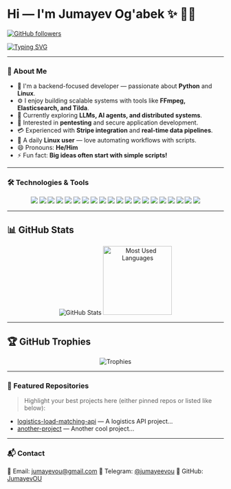 # Hi — I'm Jumayev Og'abek ✨ 👨‍💻  
[![GitHub followers](https://img.shields.io/github/followers/jumayevou?logo=github&style=plastic)](https://github.com/jumayevou?tab=followers)

[![Typing SVG](https://readme-typing-svg.demolab.com?font=Nata+Sans&pause=1000&center=true&width=435&lines=Python+Backend+Developer+%F0%9F%90%8D;Always+learning+something+new+%F0%9F%93%9A;Focused+on+long-term+growth+%F0%9F%8C%B1;Exploring+LLMs+and+AI+agents+%F0%9F%A7%AA)](https://git.io/typing-svg)

---

### 👋 About Me
- 👀 I'm a backend-focused developer — passionate about **Python** and **Linux**.  
- ⚙️ I enjoy building scalable systems with tools like **FFmpeg, Elasticsearch, and Tilda**.  
- 🌱 Currently exploring **LLMs, AI agents, and distributed systems**.  
- 🔐 Interested in **pentesting** and secure application development.  
- 💳 Experienced with **Stripe integration** and **real-time data pipelines**.  
- 🐧 A daily **Linux user** — love automating workflows with scripts.  
- 😄 Pronouns: **He/Him**  
- ⚡ Fun fact: **Big ideas often start with simple scripts!**

---

### 🛠️ Technologies & Tools
<p align="center">
  <img src="https://img.shields.io/badge/Python-3776AB?style=for-the-badge&logo=python&logoColor=white" />
  <img src="https://img.shields.io/badge/Django-092E20?style=for-the-badge&logo=django&logoColor=white" />
  <img src="https://img.shields.io/badge/Django_REST_Framework-092E20?style=for-the-badge&logo=django&logoColor=white" />
  <img src="https://img.shields.io/badge/MongoDB-47A248?style=for-the-badge&logo=mongodb&logoColor=white" />
  <img src="https://img.shields.io/badge/PostgreSQL-336791?style=for-the-badge&logo=postgresql&logoColor=white" />
  <img src="https://img.shields.io/badge/Celery-37814A?style=for-the-badge&logo=celery&logoColor=white" />
  <img src="https://img.shields.io/badge/Docker-2496ED?style=for-the-badge&logo=docker&logoColor=white" />
  <img src="https://img.shields.io/badge/Redis-DC382D?style=for-the-badge&logo=redis&logoColor=white" />
  <img src="https://img.shields.io/badge/HTML5-E34F26?style=for-the-badge&logo=html5&logoColor=white" />
  <img src="https://img.shields.io/badge/CSS3-1572B6?style=for-the-badge&logo=css3&logoColor=white" />
  <img src="https://img.shields.io/badge/Git-F05032?style=for-the-badge&logo=git&logoColor=white" />
  <img src="https://img.shields.io/badge/Heroku-430098?style=for-the-badge&logo=heroku&logoColor=white" />
  <img src="https://img.shields.io/badge/Vertex_AI-4285F4?style=for-the-badge&logo=google-cloud&logoColor=white" />
  <img src="https://img.shields.io/badge/Swagger-85EA2D?style=for-the-badge&logo=swagger&logoColor=black" />
  <img src="https://img.shields.io/badge/Postman-FF6C37?style=for-the-badge&logo=postman&logoColor=white" />
  <img src="https://img.shields.io/badge/FFmpeg-007808?style=for-the-badge&logo=ffmpeg&logoColor=white" />
  <img src="https://img.shields.io/badge/Linux-FCC624?style=for-the-badge&logo=linux&logoColor=black" />
  <img src="https://img.shields.io/badge/Stripe-635BFF?style=for-the-badge&logo=stripe&logoColor=white" />
  <img src="https://img.shields.io/badge/Kali_Linux-557C94?style=for-the-badge&logo=kalilinux&logoColor=white" />
  <img src="https://img.shields.io/badge/Tilda-Website-000000?style=for-the-badge&logo=tilda&logoColor=white" />
</p>

---

## 📊 GitHub Stats
<p align="center">
  <img alt="GitHub Stats" src="https://github-readme-stats.vercel.app/api?username=jumayevou&show_icons=true&theme=radical" />
  <img height="160" src="https://github-readme-stats.vercel.app/api/top-langs?username=jumayevou&layout=compact&langs_count=8&theme=radical" alt="Most Used Languages"/>
</p>

---

## 🏆 GitHub Trophies
<p align="center">
  <img src="https://github-profile-trophy.vercel.app/?username=jumayevou&theme=algolia&column=5" alt="Trophies"/>
</p>

---

### 📌 Featured Repositories
> Highlight your best projects here (either pinned repos or listed like below):  

- [logistics-load-matching-api](https://github.com/jumayevou/logistics-load-matching-api) — A logistics API project...  
- [another-project](https://github.com/jumayevou/another-project) — Another cool project...  

---

### 📬 Contact
<p>
📩 Email: <a href="mailto:jumayevou@gmail.com">jumayevou@gmail.com</a>  
💬 Telegram: <a href="https://t.me/jumayeevou">@jumayeevou</a>  
🔗 GitHub: <a href="https://github.com/jumayevou">JumayevOU</a>  
</p>

